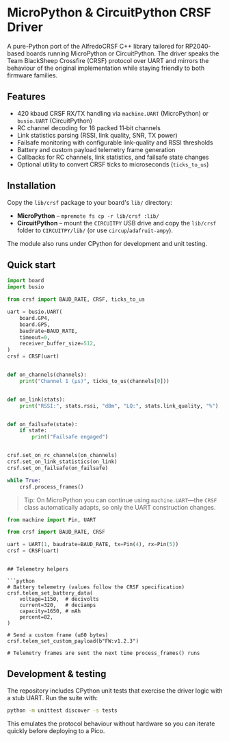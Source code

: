 # MicroPython & CircuitPython CRSF Driver

A pure-Python port of the AlfredoCRSF C++ library tailored for RP2040-based boards running MicroPython or CircuitPython. The driver speaks the Team BlackSheep Crossfire (CRSF) protocol over UART and mirrors the behaviour of the original implementation while staying friendly to both firmware families.

## Features

- 420 kbaud CRSF RX/TX handling via `machine.UART` (MicroPython) or `busio.UART` (CircuitPython)
- RC channel decoding for 16 packed 11‑bit channels
- Link statistics parsing (RSSI, link quality, SNR, TX power)
- Failsafe monitoring with configurable link-quality and RSSI thresholds
- Battery and custom payload telemetry frame generation
- Callbacks for RC channels, link statistics, and failsafe state changes
- Optional utility to convert CRSF ticks to microseconds (`ticks_to_us`)

## Installation

Copy the `lib/crsf` package to your board's `lib/` directory:

- **MicroPython** – `mpremote fs cp -r lib/crsf :lib/`
- **CircuitPython** – mount the `CIRCUITPY` USB drive and copy the `lib/crsf` folder to `CIRCUITPY/lib/` (or use `circup`/`adafruit-ampy`).

The module also runs under CPython for development and unit testing.

## Quick start

```python
import board
import busio

from crsf import BAUD_RATE, CRSF, ticks_to_us

uart = busio.UART(
    board.GP4,
    board.GP5,
    baudrate=BAUD_RATE,
    timeout=0,
    receiver_buffer_size=512,
)
crsf = CRSF(uart)


def on_channels(channels):
    print("Channel 1 (µs)", ticks_to_us(channels[0]))


def on_link(stats):
    print("RSSI:", stats.rssi, "dBm", "LQ:", stats.link_quality, "%")


def on_failsafe(state):
    if state:
        print("Failsafe engaged")


crsf.set_on_rc_channels(on_channels)
crsf.set_on_link_statistics(on_link)
crsf.set_on_failsafe(on_failsafe)

while True:
    crsf.process_frames()
```

> Tip: On MicroPython you can continue using `machine.UART`—the `CRSF` class automatically adapts, so only the UART construction changes.

```python
from machine import Pin, UART

from crsf import BAUD_RATE, CRSF

uart = UART(1, baudrate=BAUD_RATE, tx=Pin(4), rx=Pin(5))
crsf = CRSF(uart)
```
```

## Telemetry helpers

```python
# Battery telemetry (values follow the CRSF specification)
crsf.telem_set_battery_data(
    voltage=1150,  # decivolts
    current=320,   # deciamps
    capacity=1650, # mAh
    percent=82,
)

# Send a custom frame (≤60 bytes)
crsf.telem_set_custom_payload(b"FW:v1.2.3")

# Telemetry frames are sent the next time process_frames() runs
```

## Development & testing

The repository includes CPython unit tests that exercise the driver logic with a stub UART. Run the suite with:

```bash
python -m unittest discover -s tests
```

This emulates the protocol behaviour without hardware so you can iterate quickly before deploying to a Pico.
